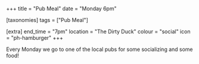 +++
title = "Pub Meal"
date = "Monday 6pm"

[taxonomies]
tags = ["Pub Meal"]

[extra]
end_time = "7pm"
location = "The Dirty Duck"
colour = "social"
icon = "ph-hamburger"
+++

Every Monday we go to one of the local pubs for some socializing and some food!